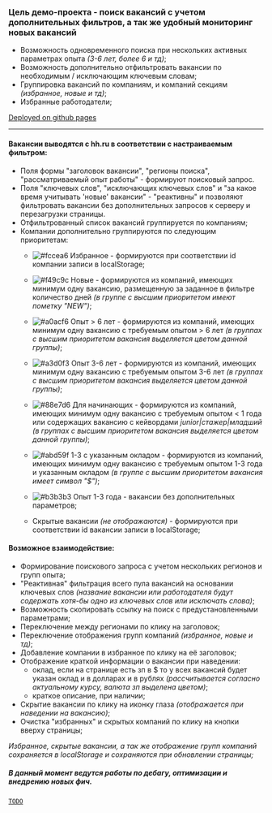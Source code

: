 ### Цель демо-проекта - поиск вакансий с учетом дополнительных фильтров, а так же удобный мониторинг новых вакансий  
* Возможность одновременного поиска при нескольких активных параметрах опыта _(3-6 лет, более 6 и тд)_;
* Возможность дополнительно отфильтровать вакансии по необходимым / исключающим ключевым словам;
* Группировка вакансий по компаниям, и компаний секциям _(избранное, новые и тд)_;
* Избранные работодатели;   

[Deployed on github pages](https://md-front.github.io/_test_react/)  

___

#### Вакансии выводятся с hh.ru в соответствии с настраиваемым фильтром:
* Поля формы "заголовок вакансии", "регионы поиска", "рассматриваемый опыт работы" - формируют поисковый запрос.
* Поля "ключевых слов", "исключающих ключевых слов" и "за какое время учитывать 'новые' вакансии" - "реактивны" и позволяют фильтровать вакансии без дополнительных запросов к серверу и перезагрузки страницы.
* Отфильтрованный список вакансий группируется по компаниям;
* Компании дополнительно группируются по следующим приоритетам:
  * ![#fccea6](https://via.placeholder.com/15/fccea6/000000?text=+) Избранное - формируются при соответствии id компании записи в localStorage;  
  
  * ![#f49c9c](https://via.placeholder.com/15/f49c9c/000000?text=+) Новые - формируются из компаний, имеющих минимум одну вакансию, размещенную за заданное в фильтре количество дней  _(в группе с высшим приоритетом имеют пометку "NEW")_;  
  
  * ![#a0acf6](https://via.placeholder.com/15/a0acf6/000000?text=+) Опыт > 6 лет - формируются из компаний, имеющих минимум одну вакансию с требуемым опытом > 6 лет _(в группах с высшим приоритетом вакансия выделяется цветом данной группы)_;  
  
  * ![#a3d0f3](https://via.placeholder.com/15/a3d0f3/000000?text=+) Опыт 3-6 лет - формируются из компаний, имеющих минимум одну вакансию с требуемым опытом 3-6 лет _(в группах с высшим приоритетом вакансия выделяется цветом данной группы)_;  
  
  * ![#88e7d6](https://via.placeholder.com/15/88e7d6/000000?text=+) Для начинающих - формируются из компаний, имеющих минимум одну вакансию с требуемым опытом < 1 года или содержащих вакансию с кейвордами _junior|стажер|младший_ _(в группах с высшим приоритетом вакансия выделяется цветом данной группы)_;  
  
  * ![#abd59f](https://via.placeholder.com/15/abd59f/000000?text=+) 1-3 с указанным окладом - формируются из компаний, имеющих минимум одну вакансию с требуемым опытом 1-3 года и указанным окладом _(в группе с высшим приоритетом вакансия имеет символ "$")_;  
  
  * ![#b3b3b3](https://via.placeholder.com/15/b3b3b3/000000?text=+) Опыт 1-3 года - вакансии без дополнительных параметров;  
  
  * Скрытые вакансии _(не отображаются)_ - формируются при соответствии id вакансии записи в localStorage;  
                                                                                                             
  
#### Возможное взаимодействие:
* Формирование поискового запроса с учетом нескольких регионов и групп опыта;
* "Реактивная" фильтрация всего пула вакансий на основании ключевых слов _(название вакансии или работодателя будут содержать хотя-бы одно из ключевых слов или исключать слова)_; 
* Возможность скопировать ссылку на поиск с предустановленными параметрами;
* Переключение между регионами по клику на заголовок;
* Переключение отображения групп компаний _(избранное, новые и тд)_;
* Добавление компании в избранное по клику на её заголовок;
* Отображение краткой информации о вакансии при наведении:
    * оклад, если на странице есть зп в $ то у всех вакансий будет указан оклад и в долларах и в рублях _(рассчитывается согласно актуальному курсу, валюта зп выделена цветом)_;
    * краткое описание, при наличии;
* Скрытие вакансии по клику на иконку глаза _(отображается при наведении на вакансию)_;
* Очистка "избранных" и скрытых компаний по клику на кнопки вверху страницы;  

_Избранное, скрытые вакансии, а так же отображение групп компаний сохраняется в localStorage и сохраняются при обновлении страницы;_

##### В данный момент ведутся работы по дебагу, оптимизации и внедрению новых фич.
[`TODO`](todo.md "Список задач")
